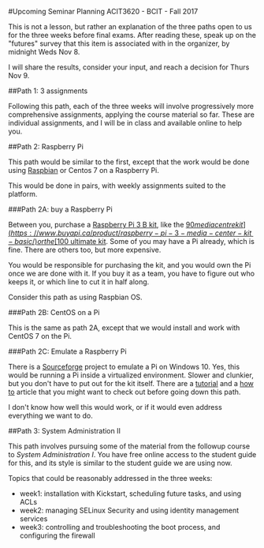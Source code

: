 #Upcoming Seminar Planning
ACIT3620 - BCIT - Fall 2017

This is not a lesson, but rather an explanation of the three paths
open to us for the three weeks before final exams. After reading these,
speak up on the "futures" survey that this item is associated with in 
the organizer, by midnight Weds Nov 8.

I will share the results, consider your input, and reach a decision for Thurs Nov 9.

##Path 1: 3 assignments

Following this path, each of the three weeks will involve progressively
more comprehensive assignments, applying the course material so far.
These are individual assignments, and I will be in class and available online to help you.

##Path 2: Raspberry Pi

This path would be similar to the first, except that the work would be done
using [Raspbian](http://www.raspbian.org/) or Centos 7 on a Raspberry Pi.

This would be done in pairs, with weekly assignments suited to the platform.

###Path 2A: buy a Raspberry Pi

Between you, purchase a [Raspberry Pi 3 B kit](https://www.buyapi.ca/product-category/raspberry-pi/raspberry-pi-raspberry-pi-kits/),
like the [$90 media centre kit](https://www.buyapi.ca/product/raspberry-pi-3-media-center-kit-basic/)
or the [$100 ultimate kit](https://www.buyapi.ca/product/raspberry-pi-3b-ultimate-kit/).
Some of you may have a Pi already, which is fine. There are others too, but more expensive.

You would be responsible for purchasing the kit, and you would own the Pi once we are done with it.
If you buy it as a team, you have to figure out who keeps it, or which
line to cut it in half along.

Consider this path as using Raspbian OS.

###Path 2B: CentOS on a Pi

This is the same as path 2A, except that we would install and work with CentOS 7
on the Pi.

###Path 2C: Emulate a Raspberry Pi

There is a [Sourceforge](https://sourceforge.net/projects/rpiqemuwindows/) project to emulate a Pi on Windows 10.
Yes, this would be running a Pi inside a virtualized environment. Slower and clunkier, but
you don't have to put out for the kit itself. There are a [tutorial](http://www.instructables.com/id/Raspberry-Pi-Emulator-for-Windows-10/)
and a [how to](http://www.makeuseof.com/tag/emulate-raspberry-pi-pc/) 
article that you might want to check out before going down this path.

I don't know how well this would work, or if it would even address everything we want to do.

##Path 3: System Administration II

This path involves pursuing some of the material from the followup course to
*System Administration I*. You have free online access to the student guide for this,
and its style is similar to the student guide we are using now.

Topics that could be reasonably addressed in the three weeks:
- week1: installation with Kickstart, scheduling future tasks, and using ACLs
- week2: managing SELinux Security and using identity management services
- week3: controlling and troubleshooting the boot process, and configuring the firewall
